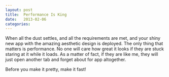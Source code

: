 ```yaml
---
layout: post
title:  Performance Is King
date:   2013-02-06
categories:
---
```


When all the dust settles, and all the requirements are met, and your shiny new
app with the amazing aesthetic design is deployed. The only thing that matters
is performance. No one will care how great it looks if they are stuck staring at
it while it loads. As a matter of fact, if they are like me, they will just open
another tab and forget about for app altogether.

Before you make it pretty, make it fast!  
